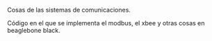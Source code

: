 Cosas de las sistemas de comunicaciones.

Código en el que se implementa el modbus, el xbee y otras cosas en beaglebone black.
